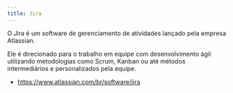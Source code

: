 ```yaml
---
title: Jira
---
```


O Jira é um software de gerenciamento de atividades lançado pela empresa Atlassian.

Ele é direcionado para o trabalho em equipe com desenvolvimento ágil utilizando metodologias como Scrum, Kanban ou até métodos intermediários e personalizados pela equipe.

- <https://www.atlassian.com/br/software/jira>